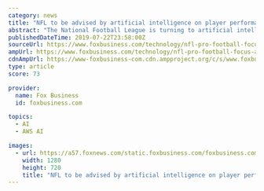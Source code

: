 ```yaml
---
category: news
title: "NFL to be advised by artificial intelligence on player performance, salary"
abstract: "The National Football League is turning to artificial intelligence to determine whether its teams are ... The new system, in conjunction with Amazon Web Services (AWS), will provide never-before-seen metrics of all 32 NFL teams. “We break down every ..."
publishedDateTime: 2019-07-22T23:58:00Z
sourceUrl: https://www.foxbusiness.com/technology/nfl-pro-football-focus-artificial-intelligence-player-performance-salary
ampUrl: https://www.foxbusiness.com/technology/nfl-pro-football-focus-artificial-intelligence-player-performance-salary.amp
cdnAmpUrl: https://www-foxbusiness-com.cdn.ampproject.org/c/s/www.foxbusiness.com/technology/nfl-pro-football-focus-artificial-intelligence-player-performance-salary.amp
type: article
score: 73

provider:
  name: Fox Business
  id: foxbusiness.com

topics:
  - AI
  - AWS AI

images:
  - url: https://a57.foxnews.com/static.foxbusiness.com/foxbusiness.com/content/uploads/2018/02/0/0/nfl-football-ap1-1.jpg?ve=1&amp;tl=1
    width: 1280
    height: 720
    title: "NFL to be advised by artificial intelligence on player performance, salary"
---
```

